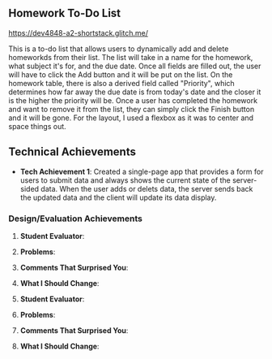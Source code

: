 ## Homework To-Do List
https://dev4848-a2-shortstack.glitch.me/

This is a to-do list that allows users to dynamically add and delete homeworkds from their list. The list will take in a name for the homework, what subject it's for, and the due date. Once all fields are filled out, the user will have to click the Add button and it will be put on the list. On the homework table, there is also a derived field called "Priority", which determines how far away the due date is from today's date and the closer it is the higher the priority will be. Once a user has completed the homework and want to remove it from the list, they can simply click the Finish button and it will be gone. For the layout, I used a flexbox as it was to center and space things out.

## Technical Achievements
- **Tech Achievement 1**: Created a single-page app that provides a form for users to submit data and always shows the current state of the server-sided data. When the user adds or delets data, the server sends back the updated data and the client will update its data display.

### Design/Evaluation Achievements
1. **Student Evaluator**: 
2. **Problems**: 
3. **Comments That Surprised You**: 
4. **What I Should Change**: 


1. **Student Evaluator**: 
2. **Problems**: 
3. **Comments That Surprised You**: 
4. **What I Should Change**: 
    
